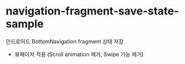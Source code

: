 # navigation-fragment-save-state-sample
안드로이드 BottomNavigation fragment 상태 저장
- 뷰페이저 적용 (Scroll animation 제거, Swipe 기능 제거)
